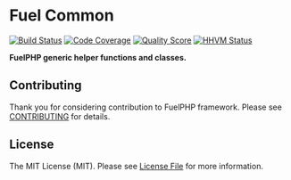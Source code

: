 # Fuel Common

[![Build Status](https://img.shields.io/travis/fuelphp/common.svg?style=flat-square)](https://travis-ci.org/fuelphp/common)
[![Code Coverage](https://img.shields.io/scrutinizer/coverage/g/fuelphp/common.svg?style=flat-square)](https://scrutinizer-ci.com/g/fuelphp/common)
[![Quality Score](https://img.shields.io/scrutinizer/g/fuelphp/common.svg?style=flat-square)](https://scrutinizer-ci.com/g/fuelphp/common)
[![HHVM Status](https://img.shields.io/hhvm/fuelphp/common.svg?style=flat-square)](http://hhvm.h4cc.de/package/fuelphp/common)

**FuelPHP generic helper functions and classes.**


## Contributing

Thank you for considering contribution to FuelPHP framework. Please see [CONTRIBUTING](https://github.com/fuelphp/fuelphp/blob/master/CONTRIBUTING.md) for details.


## License

The MIT License (MIT). Please see [License File](LICENSE) for more information.
